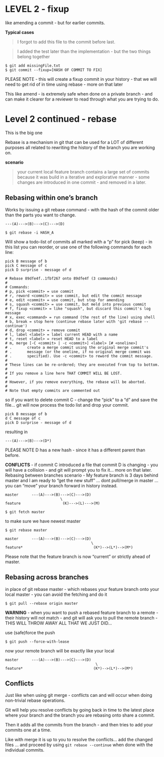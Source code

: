 # LEVEL 2 - fixup

like amending a commit  - but for earlier commits.

**Typical cases**
>I forgot to add this file to the commit before last.

>I added the test later than the implementation - but the two things belong together

```
$ git add missingFile.txt
$ git commit --fixup=[HASH OF COMMIT TO FIX]
```

PLEASE NOTE - this will create a fixup commit in your history - that we will need to get rid of in time using rebase - more on that later

This like amend - is extremely safe when done on a private branch - and can make it clearer for a reviewer to read through what you are trying to do.


# Level 2 continued - rebase
This is the big one

Rebase is a mechanism in git that can be used for a LOT of different purposes all related to rewriting the history of the branch you are working on.


**scenario**

> your current local feature branch contains a large set of commits because it was build in a iterative and explorative manner - some changes are introduced in one commit - and removed in a later.


## Rebasing within one’s branch
Works by issuing a git rebase command - with the hash of the commit older than the parts you want to change.

```
---(A)--->(B)--->(C)--->(D)
```

```
$ git rebase -i HASH_A
```


Will show a todo-list of commits all marked with a “p” for pick (keep) - in this list you can reorder, or use one of the following commands for each line:

```
pick B message of b
pick C message of c
pick D surprise - message of d

# Rebase 89dfe4f..1fbf267 onto 89dfe4f (3 commands)
#
# Commands:
# p, pick <commit> = use commit
# r, reword <commit> = use commit, but edit the commit message
# e, edit <commit> = use commit, but stop for amending
# s, squash <commit> = use commit, but meld into previous commit
# f, fixup <commit> = like "squash", but discard this commit's log message
# x, exec <command> = run command (the rest of the line) using shell
# b, break = stop here (continue rebase later with 'git rebase --continue')
# d, drop <commit> = remove commit
# l, label <label> = label current HEAD with a name
# t, reset <label> = reset HEAD to a label
# m, merge [-C <commit> | -c <commit>] <label> [# <oneline>]
# .       create a merge commit using the original merge commit's
# .       message (or the oneline, if no original merge commit was
# .       specified). Use -c <commit> to reword the commit message.
#
# These lines can be re-ordered; they are executed from top to bottom.
#
# If you remove a line here THAT COMMIT WILL BE LOST.
#
# However, if you remove everything, the rebase will be aborted.
#
# Note that empty commits are commented out
```

so if you want to delete commit C - change the “pick” to a “d” and save the file... git will now process the todo list and drop your commit.

```
pick B message of b
d C message of c
pick D surprise - message of d
```

resulting in 
```
---(A)--->(B)--->(D*)
```

PLEASE NOTE D has a new hash - since it has a different parent than before.

**CONFLICTS** - if commit C introduced a file that commit D is changing - you will have a collision - and git will prompt you to fix it… more on that later.
Rebasing between branches
scenario - My feature branch is 3 days behind master and I am ready to “get the new stuff” … dont pull/merge in master … you can “move” your branch forward in history instead.

```
master		---(A)--->(B)--->(C)--->(D)
                         \
feature                   (K)--->(L)--->(M)
```

```
$ git fetch master
```

to make sure we have newest master

```
$ git rebase master
```

```
master		---(A)--->(B)--->(C)--->(D)
                                       \
feature*                                (K*)-->(L*)-->(M*)
```

Please note that the feature branch is now “current” or strictly ahead of master.

## Rebasing across branches 
in place of git rebase master - which rebases your feature branch onto your local master - you can avoid the fetching and do it 

```
$ git pull --rebase origin master
```

**WARNING** - when you want to push a rebased feature branch to a remote - their history will not match - and git will ask you to pull the remote branch - THIS WILL THROW AWAY ALL THAT WE JUST DID…

use (safe)force the push

```
$ git push --force-with-lease
```

now your remote branch will be exactly like your local

```
master		---(A)--->(B)--->(C)--->(D)
		                                 \
feature*                                (K*)-->(L*)-->(M*)
```

## Conflicts
Just like when using git merge - conflicts can and will occur when doing non-trivial rebase operations.

Git will help you resolve conflicts by going back in time to the latest place where your branch and the branch you are rebasing onto share a commit.

Then it adds all the commits from the branch - and then tries to add your commits one at a time.

Like with merge it is up to you to resolve the conflicts… add the changed files … and proceed by using `git rebase --continue` when done with the individual commits.
